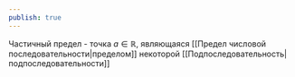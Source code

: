 ```yaml
---
publish: true
---
```


Частичный предел - точка $a \in \mathbb{R}$, являющаяся [[Предел числовой последовательности|пределом]] некоторой [[Подпоследовательность|подпоследовательности]]
